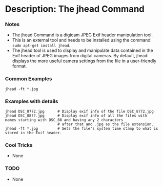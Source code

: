# Description: The jhead Command

### Notes
* The jhead Command is a digicam JPEG Exif header manipulation tool.
* This is an external tool and needs to be installed using the command `sudo apt-get install jhead`.
* The jhead tool is used to display and manipulate data contained in the Exif header of JPEG images from digital
  cameras.  By default, jhead displays the more useful camera settings from the file in a user-friendly format.

### Common Examples
```shell
jhead -ft *.jpg
```

### Examples with details
```shell
jhead DSC_8772.jpg      # Display exif info of the file DSC_8772.jpg
jhead DSC_88??.jpg      # Display exif info of all the files with names starting with DSC_88 and having any 2 characters
                        # after that and .jpg as the file extension.
jhead -ft *.jpg         # Sets the file's system time stamp to what is stored in the Exif header.
```

### Cool Tricks
* None

### TODO
* None
